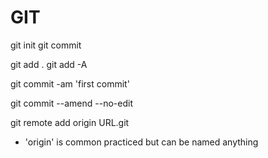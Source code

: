 <h1>GIT </h1>
git init
git commit 

git add .
git add -A

git commit -am 'first commit'

git commit --amend --no-edit 

git remote add origin URL.git
- 'origin' is common practiced but can be named anything 